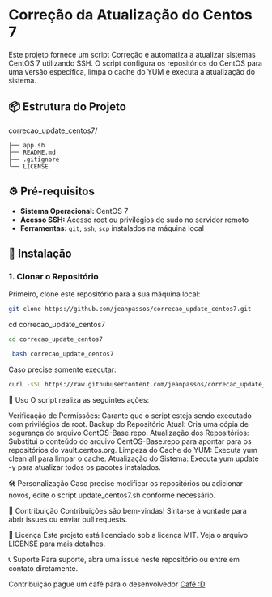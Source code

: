 # Correção da Atualização do Centos 7


Este projeto fornece um script Correção e automatiza a atualizar sistemas CentOS 7 utilizando SSH. O script configura os repositórios do CentOS para uma versão específica, limpa o cache do YUM e executa a atualização do sistema.

## 📦 Estrutura do Projeto


correcao_update_centos7/
```
├── app.sh
├── README.md
├── .gitignore
└── LICENSE
```


## ⚙️ Pré-requisitos

- **Sistema Operacional:** CentOS 7
- **Acesso SSH:** Acesso root ou privilégios de sudo no servidor remoto
- **Ferramentas:** `git`, `ssh`, `scp` instalados na máquina local

## 🚀 Instalação

### 1. Clonar o Repositório

Primeiro, clone este repositório para a sua máquina local:

```bash
git clone https://github.com/jeanpassos/correcao_update_centos7.git
```
cd correcao_update_centos7

```bash
cd correcao_update_centos7
```
```bash
 bash correcao_update_centos7
```

Caso precise somente executar:

```bash
curl -sSL https://raw.githubusercontent.com/jeanpassos/correcao_update_centos7/main/app.sh | sudo bash
```


📄 Uso
O script realiza as seguintes ações:

Verificação de Permissões: Garante que o script esteja sendo executado com privilégios de root.
Backup do Repositório Atual: Cria uma cópia de segurança do arquivo CentOS-Base.repo.
Atualização dos Repositórios: Substitui o conteúdo do arquivo CentOS-Base.repo para apontar para os repositórios do vault.centos.org.
Limpeza do Cache do YUM: Executa yum clean all para limpar o cache.
Atualização do Sistema: Executa yum update -y para atualizar todos os pacotes instalados.

🛠️ Personalização
Caso precise modificar os repositórios ou adicionar novos, edite o script update_centos7.sh conforme necessário.

📝 Contribuição
Contribuições são bem-vindas! Sinta-se à vontade para abrir issues ou enviar pull requests.

📄 Licença
Este projeto está licenciado sob a licença MIT. Veja o arquivo LICENSE para mais detalhes.

📞 Suporte
Para suporte, abra uma issue neste repositório ou entre em contato diretamente.

Contribuição pague um café para o desenvolvedor [Café :D](https://www.asaas.com/c/1zxb3jhk1ixipa00) 



